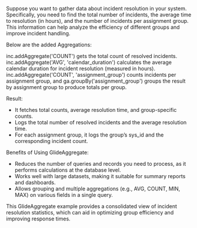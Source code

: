 Suppose you want to gather data about incident resolution in your system. 
Specifically, you need to find the total number of incidents, the average time to resolution (in hours), and the number of incidents per assignment group. 
This information can help analyze the efficiency of different groups and improve incident handling.

Below are the added Aggregations:

inc.addAggregate('COUNT') gets the total count of resolved incidents.
inc.addAggregate('AVG', 'calendar_duration') calculates the average calendar duration for incident resolution (measured in hours).
inc.addAggregate('COUNT', 'assignment_group') counts incidents per assignment group, and ga.groupBy('assignment_group') groups the result by assignment group to produce totals per group.

Result:
- It fetches total counts, average resolution time, and group-specific counts.
- Logs the total number of resolved incidents and the average resolution time.
- For each assignment group, it logs the group’s sys_id and the corresponding incident count.

Benefits of Using GlideAggregate:
- Reduces the number of queries and records you need to process, as it performs calculations at the database level.
- Works well with large datasets, making it suitable for summary reports and dashboards.
- Allows grouping and multiple aggregations (e.g., AVG, COUNT, MIN, MAX) on various fields in a single query.
  
This GlideAggregate example provides a consolidated view of incident resolution statistics, which can aid in optimizing group efficiency and improving response times.
